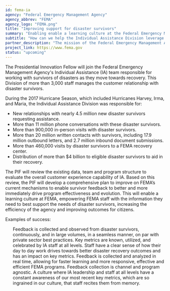 ```yaml
---
id: fema-ia
agency: "Federal Emergency Management Agency"
agency_abbrev: "FEMA"
agency_logo: "FEMA.png"
title: "Improving support for disaster survivors"
summary: "Enabling enable a learning culture at the Federal Emergency Management Agency (FEMA), empowering FEMA staff with the information they need to best support the needs of disaster survivors, increasing the efficiency of the agency and improving outcomes for citizens."
subtitle: "How can we help the Individual Assistance Division leverage their limited resources to make the biggest impact and ensure the assistance FEMA provides after a disaster is prioritized to meet the most important needs of disaster survivors?"
partner_description: "The mission of the Federal Emergency Management Agency (FEMA) is to help people before, during, and after disasters. After large disasters, FEMA provides a suite of assistance to eligible individuals, families, and households to help with their recovery."
project_link: https://www.fema.gov
status: "upcoming"
---
```

The Presidential Innovation Fellow will join the Federal Emergency Management Agency's Individual Assistance (IA) team responsible for working with survivors of disasters as they move towards recovery. This Division of more than 3,000 staff manages the customer relationship with disaster survivors.

During the 2017 Hurricane Season, which included Hurricanes Harvey, Irma, and Maria, the Individual Assistance Division was responsible for:
<ul>
<li>New relationships with nearly 4.5 million new disaster survivors requesting assistance.</li>
<li>More than 11 million phone conversations with these disaster survivors.</li>
<li>More than 900,000 in-person visits with disaster survivors.</li>
<li>More than 20 million written contacts with survivors, including 17.9 million outbound letters, and 2.7 million inbound document submissions.</li>
<li>More than 460,000 visits by disaster survivors to a FEMA recovery center.</li>
<li>Distribution of more than $4 billion to eligible disaster survivors to aid in their recovery.</li>
</ul>

The PIF will review the existing data, team and program structure to evaluate the overall customer experience capability of IA. Based on this review, the PIF will develop a comprehensive plan to improve on FEMA’s current mechanisms to enable survivor feedback to better and more immediately drive program effectiveness and evolution. This will enable a learning culture at FEMA, empowering FEMA staff with the information they need to best support the needs of disaster survivors, increasing the efficiency of the agency and improving outcomes for citizens.

Examples of success:
<ul>
Feedback is collected and observed from disaster survivors, continuously, and in large volumes, in a seamless manner, on par with private sector best practices.
Key metrics are known, utilized, and celebrated by IA staff at all levels.  Staff have a clear sense of how their day to day work drives towards better disaster recovery outcomes and has an impact on key metrics.
Feedback is collected and analyzed in real time, allowing for faster learning and more responsive, effective and efficient FEMA programs.
Feedback collection is channel and program agnostic.
A culture where IA leadership and staff at all levels have a constant awareness of our most recent key metrics, which are so ingrained in our culture, that staff recites them from memory.
